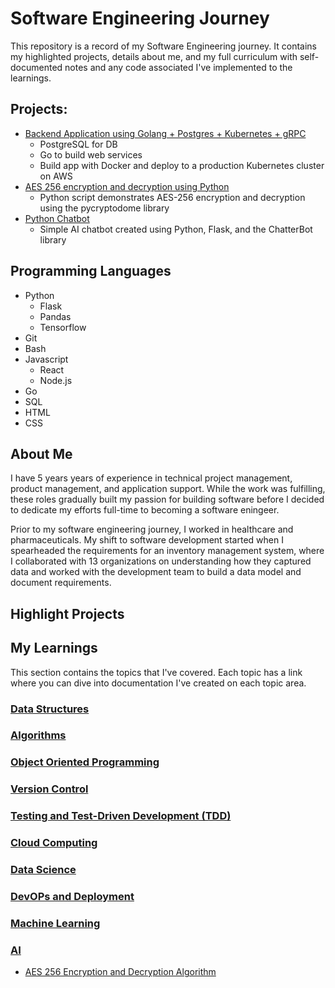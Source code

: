 # Software Engineering Journey
This repository is a record of my Software Engineering journey. It contains my highlighted projects, details about me, and my full curriculum with self-documented notes and any code associated I've implemented to the learnings.

## Projects:
- [Backend Application using Golang + Postgres + Kubernetes + gRPC](https://github.com/c0olade/Good-Bank)
  - PostgreSQL for DB
  - Go to build web services
  - Build app with Docker and deploy to a production Kubernetes cluster on AWS
- [AES 256 encryption and decryption using Python](https://github.com/c0olade/Software-Engineering-Journey/tree/main/Mini-Projects/AES%20256%20encryption%20and%20decryption%20using%20Python)
  - Python script demonstrates AES-256 encryption and decryption using the pycryptodome library
- [Python Chatbot](https://github.com/c0olade/Software-Engineering-Journey/tree/main/Mini-Projects/Python%20Chatbot)
  - Simple AI chatbot created using Python, Flask, and the ChatterBot library

## Programming Languages
- Python
  - Flask
  - Pandas
  - Tensorflow
- Git
- Bash
- Javascript
  - React
  - Node.js
- Go
- SQL
- HTML
- CSS

## About Me
I have 5 years years of experience in technical project management, product management, and application support. While the work was fulfilling, these roles gradually built my passion for building software before I decided to dedicate my efforts full-time to becoming a software eningeer.

Prior to my software engineering journey, I worked in healthcare and pharmaceuticals. My shift to software development started when I spearheaded the requirements for an inventory management system, where I collaborated with 13 organizations on understanding how they captured data and worked with the development team to build a data model and document requirements.

## Highlight Projects

## My Learnings
This section contains the topics that I've covered. Each topic has a link where you can dive into documentation I've created on each topic area.

### [Data Structures](https://github.com/c0olade/Software-Engineering-Journey/tree/main/Data%20Structures)
### [Algorithms](https://github.com/c0olade/Software-Engineering-Journey/tree/main/Algorithms)
### [Object Oriented Programming](https://github.com/c0olade/Software-Engineering-Journey/tree/main/Objected%20Oriented%20Programming)
### [Version Control](https://github.com/c0olade/Software-Engineering-Journey/tree/main/Version%20Control)
### [Testing and Test-Driven Development (TDD)](https://github.com/c0olade/Software-Engineering-Journey/tree/main/Testing%20and%20Test-Driven%20Development)
### [Cloud Computing](https://github.com/c0olade/Software-Engineering-Journey/tree/main/Cloud%20Computing%20and%20Serverless)
### [Data Science](https://github.com/c0olade/Software-Engineering-Journey/tree/main/Data%20Science)
### [DevOPs and Deployment](https://github.com/c0olade/Software-Engineering-Journey/tree/main/DevOPs%20and%20Deployment)
### [Machine Learning](https://github.com/c0olade/Software-Engineering-Journey/tree/main/Machine%20Learning)
### [AI](https://github.com/c0olade/Software-Engineering-Journey/tree/main/AI)
- [AES 256 Encryption and Decryption Algorithm](https://github.com/c0olade/python-mini_projects/tree/main/mini-projects/AES%20256%20encryption%20and%20decryption%20using%20Python#aes-256-encryption-and-decryption-using-python)
